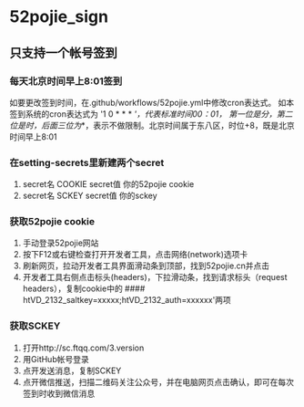 # 52pojie_sign

## 只支持一个帐号签到
### 每天北京时间早上8:01签到
如要更改签到时间，在.github/workflows/52pojie.yml中修改cron表达式。
如本签到系统的cron表达式为 '1 0 * * * *'，代表标准时间00：01， 第一位是分，第二位是时，后面三位为**，表示不做限制。北京时间属于东八区，时位+8，既是北京时间早上8:01

### 在setting-secrets里新建两个secret
1. secret名 COOKIE
   secret值 你的52pojie cookie
2. secret名 SCKEY
   secret值 你的sckey
   
   
### 获取52pojie cookie
1. 手动登录52pojie网站
2. 按下F12或右键检查打开开发者工具，点击网络(network)选项卡
3. 刷新网页，拉动开发者工具界面滑动条到顶部，找到52pojie.cn并点击
4. 开发者工具右侧点击标头(headers)，下拉滑动条，找到请求标头（request headers），复制cookie中的 #### htVD_2132_saltkey=xxxxx;htVD_2132_auth=xxxxxx'两项


### 获取SCKEY
1. 打开http://sc.ftqq.com/3.version
2. 用GitHub帐号登录
3. 点开发送消息，复制SCKEY
4. 点开微信推送，扫描二维码关注公众号，并在电脑网页点击确认，即可在每次签到时收到微信消息
    
 
 
 
 
